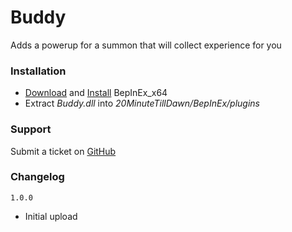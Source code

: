 # Buddy
Adds a powerup for a summon that will collect experience for you

### Installation
- [Download](https://github.com/BepInEx/BepInEx/releases) and [Install](https://docs.bepinex.dev/articles/user_guide/installation/index.html) BepInEx_x64
- Extract _Buddy.dll_ into _20MinuteTillDawn/BepInEx/plugins_

### Support
Submit a ticket on [GitHub](https://github.com/iZastic/20mtd-buddy/issues)

### Changelog
`1.0.0`
- Initial upload

